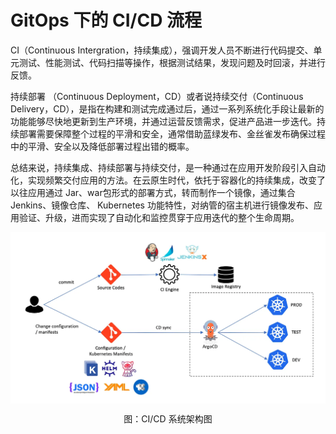 # GitOps 下的 CI/CD 流程

CI（Continuous Intergration，持续集成），强调开发人员不断进行代码提交、单元测试、性能测试、代码扫描等操作，根据测试结果，发现问题及时回滚，并进行反馈。

持续部署 （Continuous Deployment，CD）或者说持续交付（Continuous Delivery，CD），是指在构建和测试完成通过后，通过一系列系统化手段让最新的功能能够尽快地更新到生产环境，并通过运营反馈需求，促进产品进一步迭代。持续部署需要保障整个过程的平滑和安全，通常借助蓝绿发布、金丝雀发布确保过程中的平滑、安全以及降低部署过程出错的概率。

总结来说，持续集成、持续部署与持续交付，是一种通过在应用开发阶段引入自动化，实现频繁交付应用的方法。在云原生时代，依托于容器化的持续集成，改变了以往应用通过 Jar、war包形式的部署方式，转而制作一个镜像，通过集合 Jenkins、镜像仓库、 Kubernetes 功能特性，对纳管的宿主机进行镜像发布、应用验证、升级，进而实现了自动化和监控贯穿于应用迭代的整个生命周期。

<div  align="center">
	<img src="../assets/gitops-workflow.webp" width = "600"  align=center />
	<p>图：CI/CD 系统架构图</p>
</div>